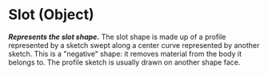 # Slot (Object)

**_Represents the slot shape._**
The slot shape is made up of a profile represented by a sketch swept along a center curve represented by another sketch. This is a "negative" shape: it removes material from the body it belongs to. The profile sketch is usually drawn on another shape face.